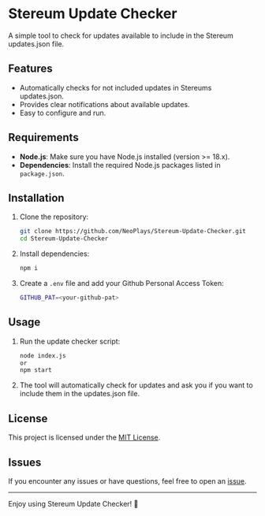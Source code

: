 # Stereum Update Checker

A simple tool to check for updates available to include in the Stereum updates.json file.

## Features
- Automatically checks for not included updates in Stereums updates.json.
- Provides clear notifications about available updates.
- Easy to configure and run.

## Requirements
- **Node.js**: Make sure you have Node.js installed (version >= 18.x).
- **Dependencies**: Install the required Node.js packages listed in `package.json`.

## Installation

1. Clone the repository:
   ```bash
   git clone https://github.com/NeoPlays/Stereum-Update-Checker.git
   cd Stereum-Update-Checker
   ```

2. Install dependencies:
   ```bash
   npm i
   ```

3. Create a `.env` file and add your Github Personal Access Token:
   ```bash
   GITHUB_PAT=<your-github-pat>
   ```

## Usage

1. Run the update checker script:
   ```bash
   node index.js
   or
   npm start
    ```

2. The tool will automatically check for updates and ask you if you want to include them in the updates.json file.

## License
This project is licensed under the [MIT License](LICENSE).

## Issues
If you encounter any issues or have questions, feel free to open an [issue](https://github.com/NeoPlays/Stereum-Update-Checker/issues).

---

Enjoy using Stereum Update Checker! 🚀

